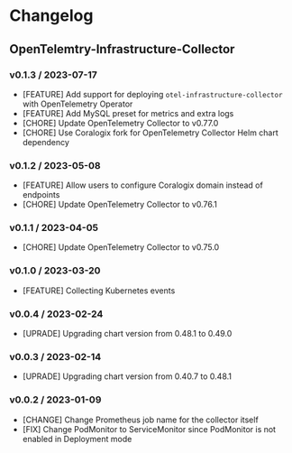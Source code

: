 # Changelog

## OpenTelemtry-Infrastructure-Collector

### v0.1.3 / 2023-07-17

* [FEATURE] Add support for deploying `otel-infrastructure-collector` with OpenTelemetry Operator
* [FEATURE] Add MySQL preset for metrics and extra logs
* [CHORE] Update OpenTelemetry Collector to v0.77.0
* [CHORE] Use Coralogix fork for OpenTelemetry Collector Helm chart dependency

### v0.1.2 / 2023-05-08

* [FEATURE] Allow users to configure Coralogix domain instead of endpoints
* [CHORE] Update OpenTelemetry Collector to v0.76.1

### v0.1.1 / 2023-04-05

* [CHORE] Update OpenTelemetry Collector to v0.75.0

### v0.1.0 / 2023-03-20

* [FEATURE] Collecting Kubernetes events

### v0.0.4 / 2023-02-24

* [UPRADE] Upgrading chart version from 0.48.1 to 0.49.0

### v0.0.3 / 2023-02-14

* [UPRADE] Upgrading chart version from 0.40.7 to 0.48.1

### v0.0.2 / 2023-01-09

* [CHANGE] Change Prometheus job name for the collector itself
* [FIX] Change PodMonitor to ServiceMonitor since PodMonitor is not enabled in Deployment mode
